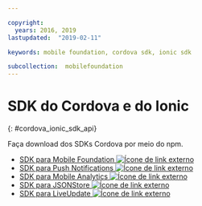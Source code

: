 ```yaml
---

copyright:
  years: 2016, 2019
lastupdated:  "2019-02-11"

keywords: mobile foundation, cordova sdk, ionic sdk

subcollection:  mobilefoundation
---
```


#	SDK do Cordova e do Ionic
{: #cordova_ionic_sdk_api}

Faça download dos SDKs Cordova por meio do npm.

* [SDK para Mobile Foundation ![Ícone de link externo](../../icons/launch-glyph.svg "Ícone de link externo")](https://www.npmjs.com/package/cordova-plugin-mfp)
* [SDK para Push Notifications ![Ícone de link externo](../../icons/launch-glyph.svg "Ícone de link externo")](https://www.npmjs.com/package/cordova-plugin-mfp-push)
* [SDK para Mobile Analytics ![Ícone de link externo](../../icons/launch-glyph.svg "Ícone de link externo")](https://www.npmjs.com/package/cordova-plugin-mfp-analytics)
* [SDK para JSONStore ![Ícone de link externo](../../icons/launch-glyph.svg "Ícone de link externo")](https://www.npmjs.com/package/cordova-plugin-mfp-jsonstore)
* [SDK para LiveUpdate ![Ícone de link externo](../../icons/launch-glyph.svg "Ícone de link externo")](https://www.npmjs.com/package/cordova-plugin-mfp-liveupdate)
